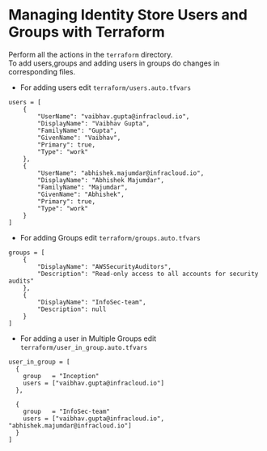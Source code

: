 # Managing Identity Store Users and Groups with Terraform
Perform all the actions in the ```terraform``` directory.<br>
To add users,groups and adding users in groups do changes in corresponding files.
- For adding users edit `terraform/users.auto.tfvars`
```agsl
users = [
    {
        "UserName": "vaibhav.gupta@infracloud.io",
        "DisplayName": "Vaibhav Gupta",
        "FamilyName": "Gupta",
        "GivenName": "Vaibhav",
        "Primary": true,
        "Type": "work"
    },
    {
        "UserName": "abhishek.majumdar@infracloud.io",
        "DisplayName": "Abhishek Majumdar",
        "FamilyName": "Majumdar",
        "GivenName": "Abhishek",
        "Primary": true,
        "Type": "work"
    }
]
```
- For adding Groups edit `terraform/groups.auto.tfvars`
```agsl
groups = [
    {
        "DisplayName": "AWSSecurityAuditors",
        "Description": "Read-only access to all accounts for security audits"
    },
    {
        "DisplayName": "InfoSec-team",
        "Description": null
    }
]
```
- For adding a user in Multiple Groups edit `terraform/user_in_group.auto.tfvars`
```agsl
user_in_group = [
  {
    group   = "Inception"
    users = ["vaibhav.gupta@infracloud.io"]
  },

  {
    group   = "InfoSec-team"
    users = ["vaibhav.gupta@infracloud.io", "abhishek.majumdar@infracloud.io"]
  }
]
```
```ag
